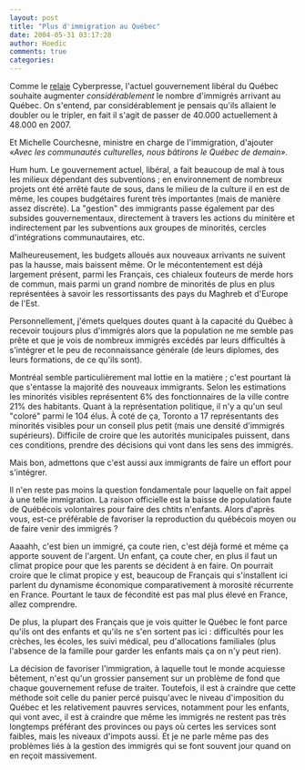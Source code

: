 ```yaml
---
layout: post
title: "Plus d'immigration au Québec"
date: 2004-05-31 03:17:28
author: Hoedic
comments: true
categories: 
---
```



Comme le [relaie](http://www.cyberpresse.ca/politique/article/1,153,1925,052004,692517.shtml) Cyberpresse, l'actuel gouvernement libéral du Québec souhaite augmenter *considérablement* le nombre d'immigrés arrivant au Québec. On s'entend, par considérablement je pensais qu'ils allaient le doubler ou le tripler, en fait il s'agit de passer de 40.000 actuellement à 48.000 en 2007.

Et Michelle Courchesne, ministre en charge de l'immigration, d'ajouter *«Avec les communautés culturelles, nous bâtirons le Québec de demain»*.

Hum hum. Le gouvernement actuel, libéral, a fait beaucoup de mal à tous les milieux dépendant des subventions ; en environnement de nombreux projets ont été arrêté faute de sous, dans le milieu de la culture il en est de même, les coupes budgétaires furent très importantes (mais de manière assez discrète). La "gestion" des immigrants passe également par des subsides gouvernementaux, directement à travers les actions du minitère et indirectement par les subventions aux groupes de minorités, cercles d'intégrations communautaires, etc. 

Malheureusement, les budgets alloués aux nouveaux arrivants ne suivent pas la hausse, mais baissent même. Or le mécontentement est déjà largement présent, parmi les Français, ces chialeux fouteurs de merde hors de commun, mais parmi un grand nombre de minorités de plus en plus représentées à savoir les ressortissants des pays du Maghreb et d'Europe de l'Est.

Personnellement, j'émets quelques doutes quant à la capacité du Québec à recevoir toujours plus d'immigrés alors que la population ne me semble pas prête et que je vois de nombreux immigrés excédés par leurs difficultés à s'intégrer et le peu de reconnaissance générale (de leurs diplomes, des leurs formations, de ce qu'ils sont).

Montréal semble particulièrement mal lottie en la matière ; c'est pourtant là que s'entasse la majorité des nouveaux immigrants. Selon les estimations les minorités visibles représentent 6% des fonctionnaires de la ville contre 21% des habitants. Quant à la représentation politique, il n'y a qu'un seul "coloré" parmi le 104 élus. À coté de ça, Toronto a 17 représentants des minorités visibles pour un conseil plus petit (mais une densité d'immigrés supérieurs). Difficile de croire que les autorités municipales puissent, dans ces conditions, prendre des décisions qui vont dans les sens des immigrés.

Mais bon, admettons que c'est aussi aux immigrants de faire un effort pour s'intégrer.

Il n'en reste pas moins la question fondamentale pour laquelle on fait appel à une telle immigration. La raison officielle est la baisse de population faute de Québécois volontaires pour faire des chtits n'enfants. Alors d'après vous, est-ce préférable de favoriser la reproduction du québécois moyen ou de faire venir des immigrés ?

Aaaahh, c'est bien un immigré, ça coute rien, c'est déjà formé et même ça apporte souvent de l'argent. Un enfant, ça coute cher, en plus il faut un climat propice pour que les parents se décident à en faire. On pourrait croire que le climat propice y est, beaucoup de Français qui s'installent ici parlent du dynamisme économique comparativement à morosité récurrente en France. Pourtant le taux de fécondité est pas mal plus élevé en France, allez comprendre.

De plus, la plupart des Français que je vois quitter le Québec le font parce qu'ils ont des enfants et qu'ils ne s'en sortent pas ici : difficultés pour les crèches, les écoles, les suivi médical, peu d'allocations familiales (plus l'absence de la famille pour garder les enfants mais ça on n'y peut rien).

La décision de favoriser l'immigration, à laquelle tout le monde  acquiesse bêtement, n'est qu'un grossier pansement sur un problème de fond que chaque gouvernement refuse de traiter. Toutefois, il est à craindre que cette méthode soit celle du panier percé puisqu'avec le niveau d'imposition du Québec et les relativement pauvres services, notamment pour les enfants, qui vont avec, il est à craindre que même les immigrés ne restent pas très longtemps préférant des provinces ou pays où certes les services sont faibles, mais les niveaux d'impots aussi. Et je ne parle même pas des problèmes liés à la gestion des immigrés qui se font souvent jour quand on en reçoit massivement.